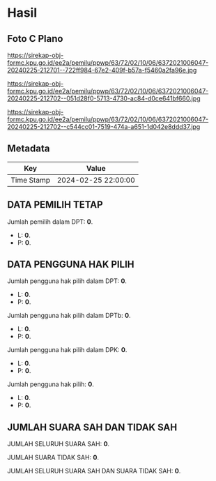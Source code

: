 # Hasil

## Foto C Plano

https://sirekap-obj-formc.kpu.go.id/ee2a/pemilu/ppwp/63/72/02/10/06/6372021006047-20240225-212701--722ff984-67e2-409f-b57a-f5460a2fa96e.jpg

https://sirekap-obj-formc.kpu.go.id/ee2a/pemilu/ppwp/63/72/02/10/06/6372021006047-20240225-212702--051d28f0-5713-4730-ac84-d0ce641bf660.jpg

https://sirekap-obj-formc.kpu.go.id/ee2a/pemilu/ppwp/63/72/02/10/06/6372021006047-20240225-212702--c544cc01-7519-474a-a651-1d042e8ddd37.jpg


## Metadata

| Key        | Value               |
| ---------- | ------------------- |
| Time Stamp | 2024-02-25 22:00:00 |


## DATA PEMILIH TETAP

Jumlah pemilih dalam DPT: **0**.
 * L: **0**.
 * P: **0**.

## DATA PENGGUNA HAK PILIH

Jumlah pengguna hak pilih dalam DPT: **0**.
 * L: **0**.
 * P: **0**.

Jumlah pengguna hak pilih dalam DPTb: **0**.
 * L: **0**.
 * P: **0**.

Jumlah pengguna hak pilih dalam DPK: **0**.
 * L: **0**.
 * P: **0**.

Jumlah pengguna hak pilih: **0**.
 * L: **0**.
 * P: **0**.

## JUMLAH SUARA SAH DAN TIDAK SAH

JUMLAH SELURUH SUARA SAH: **0**.

JUMLAH SUARA TIDAK SAH: **0**.

JUMLAH SELURUH SUARA SAH DAN SUARA TIDAK SAH: **0**.


